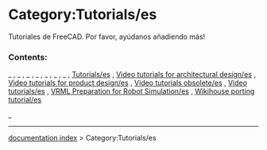 # Category:Tutorials/es
Tutoriales de FreeCAD. Por favor, ayúdanos añadiendo más!

### Contents:

_ , _ , _ , _ , _ , _ , _ , [Tutorials/es](Tutorials/es.md) , [Video tutorials for architectural design/es](Video_tutorials_for_architectural_design/es.md) , [Video tutorials for product design/es](Video_tutorials_for_product_design/es.md) , [Video tutorials obsolete/es](Video_tutorials_obsolete/es.md) , [Video tutorials/es](Video_tutorials/es.md) , [VRML Preparation for Robot Simulation/es](VRML_Preparation_for_Robot_Simulation/es.md) , [Wikihouse porting tutorial/es](Wikihouse_porting_tutorial/es.md)

_

---
[documentation index](../README.md) > Category:Tutorials/es
